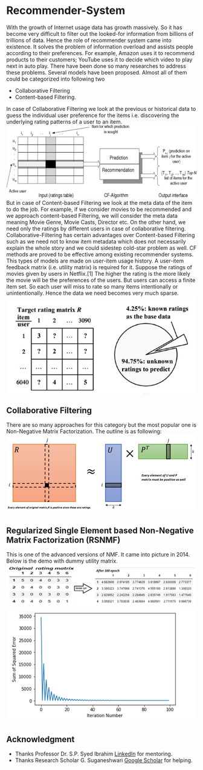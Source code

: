# Recommender-System
With the growth of Internet usage data has growth massively. So it has become very difficult to filter out the looked-for information from billions of trillions of data. Hence the role of recommender system came into existence. It solves the problem of information overload and assists people according to their preferences. For example, Amazon uses it to recommend products to their customers; YouTube uses it to decide which video to play next in auto play. There have been done so many researches to address these problems. Several models have been proposed. Almost all of them could be categorized into following two
- Collaborative Filtering
- Content-based Filtering.

In case of Collaborative Filtering we look at the previous or historical data to guess the individual user preference for the items i.e. discovering the underlying rating patterns of a user to an item.
![](workflow.png)
But in case of Content-based Filtering we look at the meta data of the item to do the job. For example, if we consider movies to be recommended and we approach content-based Filtering, we will consider the meta data meaning Movie Genre, Movie Casts, Director etc. On the other hand, we need only the ratings by different users in case of collaborative filtering.
Collaborative-Filtering has certain advantages over Content-based Filtering such as we need not to know item metadata which does not necessarily explain the whole story and we could sidestep cold-star problem as well. CF methods are proved to be effective among existing recommender systems. This types of models are made on user-item usage history. A user-item feedback matrix (i.e. utility matrix) is required for it. Suppose the ratings of movies given by users in Netflix.[1] The higher the rating is the more likely the movie will be the preferences of the users. But users can access a finite item set. So each user will miss to rate so many items intentionally or unintentionally. Hence the data we need becomes very much sparse.
![](sparsity.png)

## Collaborative Filtering
There are so many approaches for this category but the most popular one is Non-Negative Matrix Factorization. The outline is as following:
![](NMF.png)

## Regularized Single Element based Non-Negative Matrix Factorization (RSNMF)
This is one of the advanced versions of NMF. It came into picture in 2014. Below is the demo with dummy utility matrix.
![](matrices.png)
![](error_graph.png)

## Acknowledgment
- Thanks Professor Dr. S.P. Syed Ibrahim [LinkedIn](https://www.linkedin.com/in/syedibrahimsp/) for mentoring.
- Thanks Research Scholar G. Suganeshwari [Google Scholar](https://scholar.google.com/citations?user=R0Lrd0YAAAAJ&hl=en) for helping.